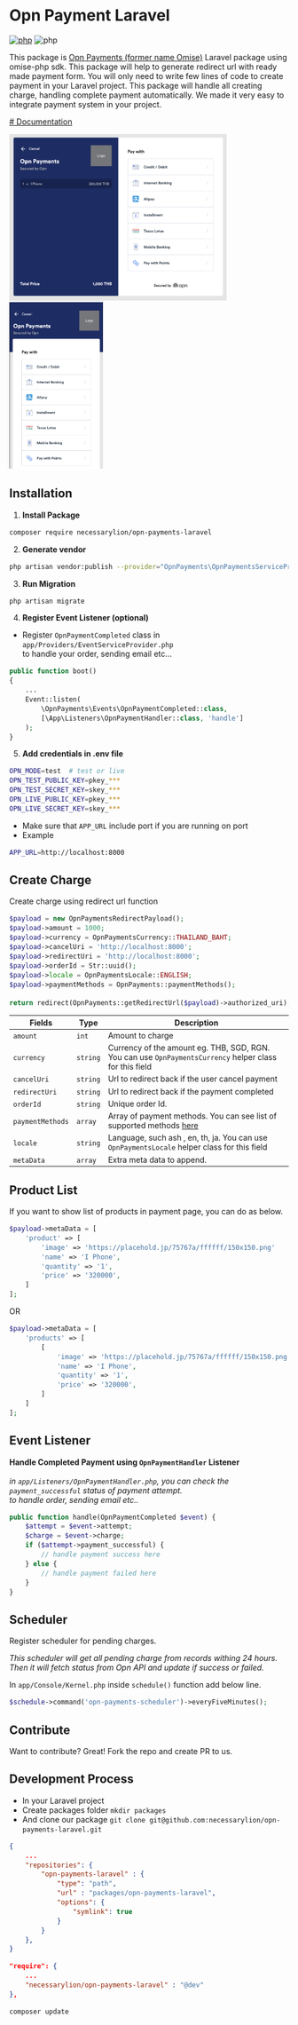 # Opn Payment Laravel

[![php](https://badgen.net/badge/icon/php?icon=packagist&label=Laravel&nbsp;Package)](https://packagist.org/packages/necessarylion/opn-payments-laravel) ![php](https://badgen.net/badge/Opn&nbsp;Payments/Laravel/red)

This package is [Opn Payments (former name Omise)](https://opn.ooo) Laravel package using omise-php sdk. This package will help to generate redirect url with ready made payment form. You will only need to write few lines of code to create payment in your Laravel project. This package will handle all creating charge, handling complete payment automatically. We made it very easy to integrate payment system in your project. 

[# Documentation](https://necessarylion.github.io/opn-payments-laravel)

<img src="https://raw.githubusercontent.com/necessarylion/opn-payments-laravel/master/preview-desktop.png" alt="drawing" height="300"/> <img src="https://raw.githubusercontent.com/necessarylion/opn-payments-laravel/master/preview-mobile.png" alt="drawing" height="300"/>


## Installation

1. **Install Package**
```bash
composer require necessarylion/opn-payments-laravel
```

2. **Generate vendor**
```bash
php artisan vendor:publish --provider="OpnPayments\OpnPaymentsServiceProvider" --force
```

3. **Run Migration**
```bash
php artisan migrate
```

4. **Register Event Listener (optional)**
- Register `OpnPaymentCompleted` class in `app/Providers/EventServiceProvider.php`\
to handle your order, sending email etc...

```php
public function boot()
{
    ...
    Event::listen(
        \OpnPayments\Events\OpnPaymentCompleted::class,
        [\App\Listeners\OpnPaymentHandler::class, 'handle']
    );
}
```

5. **Add credentials in .env file**

```bash
OPN_MODE=test  # test or live
OPN_TEST_PUBLIC_KEY=pkey_***
OPN_TEST_SECRET_KEY=skey_***
OPN_LIVE_PUBLIC_KEY=pkey_***
OPN_LIVE_SECRET_KEY=skey_***
```
- Make sure that `APP_URL` include port if you are running on port
- Example

```bash
APP_URL=http://localhost:8000
```

## Create Charge
Create charge using redirect url function

```php
$payload = new OpnPaymentsRedirectPayload();
$payload->amount = 1000;
$payload->currency = OpnPaymentsCurrency::THAILAND_BAHT;
$payload->cancelUri = 'http://localhost:8000';
$payload->redirectUri = 'http://localhost:8000';
$payload->orderId = Str::uuid();
$payload->locale = OpnPaymentsLocale::ENGLISH;
$payload->paymentMethods = OpnPayments::paymentMethods();

return redirect(OpnPayments::getRedirectUrl($payload)->authorized_uri);
```

| **Fields**     | **Type** | **Description**                                                                                                                                     |
|----------------|----------|-----------------------------------------------------------------------------------------------------------------------------------------------------|
| `amount`         | `int`      | Amount to charge                                                                                                                                    |
| `currency`       | `string`   | Currency of the amount eg. THB, SGD, RGN. You can use `OpnPaymentsCurrency` helper class for this field                                             |
| `cancelUri`      | `string`   | Url to redirect back if the user cancel payment                                                                                                     |
| `redirectUri`    | `string`   | Url to redirect back if the payment completed                                                                                                       |
| `orderId`       | `string`   | Unique order Id.                                                                                                                                    |
| `paymentMethods` | `array`    | Array of payment methods.  You can see list of supported methods [here](https://www.omise.co/omise-js#supported-payment-methods-for-pre-built-form) |
| `locale`         | `string`   | Language, such ash , en, th, ja. You can use `OpnPaymentsLocale` helper class for this field                                                        |
| `metaData`       | `array`    | Extra meta data to append.                                                                                                                          |

## Product List
If you want to show list of products in payment page, you can do as below.

```php
$payload->metaData = [
    'product' => [
        'image' => 'https://placehold.jp/75767a/ffffff/150x150.png'
        'name' => 'I Phone',
        'quantity' => '1',
        'price' => '320000',
    ]
];
```
OR 

```php
$payload->metaData = [
    'products' => [
        [
            'image' => 'https://placehold.jp/75767a/ffffff/150x150.png'
            'name' => 'I Phone',
            'quantity' => '1',
            'price' => '320000',
        ]
    ]
];
```

## Event Listener

**Handle Completed Payment using `OpnPaymentHandler` Listener**\
\
*in `app/Listeners/OpnPaymentHandler.php`, you can check the `payment_successful` status of payment attempt.*\
*to handle order, sending email etc..*

```php
public function handle(OpnPaymentCompleted $event) {
    $attempt = $event->attempt;
    $charge = $event->charge;
    if ($attempt->payment_successful) {
        // handle payment success here
    } else {
        // handle payment failed here
    }
}
```

## Scheduler
Register scheduler for pending charges.

*This scheduler will get all pending charge from records withing 24 hours. Then it will fetch status from Opn API and update if success or failed.*

In `app/Console/Kernel.php` inside `schedule()` function add below line.
```php
$schedule->command('opn-payments-scheduler')->everyFiveMinutes();
```

## Contribute
Want to contribute? Great! Fork the repo and create PR to us.

## Development Process

- In your Laravel project
- Create packages folder `mkdir packages`
- And clone our package `git clone git@github.com:necessarylion/opn-payments-laravel.git`

```json
{
    ...
    "repositories": {
        "opn-payments-laravel" : {
            "type": "path",
            "url" : "packages/opn-payments-laravel",
            "options": {
                "symlink": true
            }
        }
    },
}
```

```json
"require": {
    ...
    "necessarylion/opn-payments-laravel" : "@dev"
},
```
```bash
composer update
```

